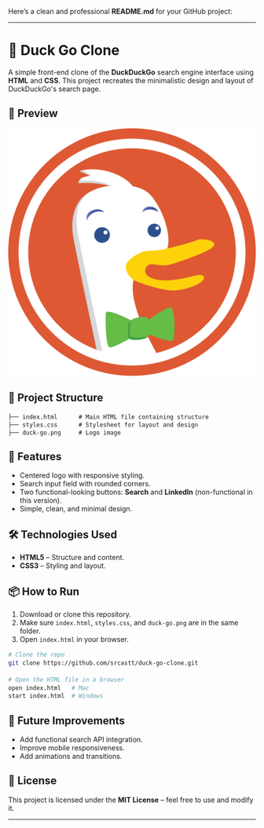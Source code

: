 Here’s a clean and professional **README.md** for your GitHub project:

---

# 🦆 Duck Go Clone

A simple front-end clone of the **DuckDuckGo** search engine interface using **HTML** and **CSS**.
This project recreates the minimalistic design and layout of DuckDuckGo's search page.

## 📸 Preview

[![Duck Go Logo](duck-go.png)](https://srcastt.github.io/duck-go-clone/)

## 📂 Project Structure

```
├── index.html      # Main HTML file containing structure
├── styles.css      # Stylesheet for layout and design
├── duck-go.png     # Logo image
```

## 🚀 Features

* Centered logo with responsive styling.
* Search input field with rounded corners.
* Two functional-looking buttons: **Search** and **LinkedIn** (non-functional in this version).
* Simple, clean, and minimal design.

## 🛠️ Technologies Used

* **HTML5** – Structure and content.
* **CSS3** – Styling and layout.

## 📦 How to Run

1. Download or clone this repository.
2. Make sure `index.html`, `styles.css`, and `duck-go.png` are in the same folder.
3. Open `index.html` in your browser.

```bash
# Clone the repo
git clone https://github.com/srcastt/duck-go-clone.git

# Open the HTML file in a browser
open index.html   # Mac
start index.html  # Windows
```

## 🎯 Future Improvements

* Add functional search API integration.
* Improve mobile responsiveness.
* Add animations and transitions.

## 📜 License

This project is licensed under the **MIT License** – feel free to use and modify it.

---

